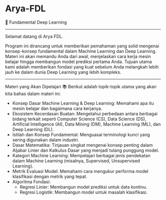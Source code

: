 # Arya-FDL
🤖 Fundamental Deep Learning 
___________________________
Selamat datang di Arya FDL.

Program ini dirancang untuk memberikan pemahaman yang solid mengenai konsep-konsep fundamental dalam Machine Learning dan Deep Learning. Materi ini akan memandu Anda dari awal, menjelaskan cara kerja mesin belajar hingga membangun model prediksi pertama Anda.
Tujuan utama kami adalah memberikan fondasi yang kuat sebelum Anda melangkah lebih jauh ke dalam dunia Deep Learning yang lebih kompleks.
______________________________
Materi yang Akan Dipelajari 📚
Berikut adalah topik-topik utama yang akan kita bahas dalam materi ini:
 * Konsep Dasar Machine Learning & Deep Learning: Memahami apa itu mesin belajar dan bagaimana cara kerjanya.
 * Ekosistem Kecerdasan Buatan: Mengetahui perbedaan antara berbagai bidang terkait seperti Computer Science (CS), Data Science (DS), Artificial Intelligence (AI), Data Mining (DM), Machine Learning (ML), dan Deep Learning (DL).
 * Istilah dan Konsep Fundamental: Menguasai terminologi kunci yang sering digunakan dalam industri.
 * Dasar Matematika: Tinjauan singkat mengenai konsep penting dalam Aljabar Linier dan Kalkulus Dasar yang menjadi tulang punggung model.
 * Kategori Machine Learning: Mempelajari berbagai jenis pendekatan dalam Machine Learning (misalnya, Supervised, Unsupervised Learning).
 * Metrik Evaluasi Model: Memahami cara mengukur performa model klasifikasi dengan metrik yang tepat.
 * Algoritma Fondasi:
   * Regresi Linier: Membangun model prediksi untuk data kontinu.
   * Regresi Logistik: Membangun model untuk masalah klasifikasi.
